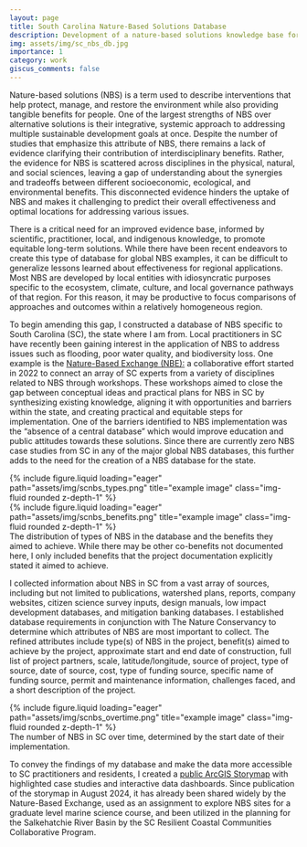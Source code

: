 ```yaml
---
layout: page
title: South Carolina Nature-Based Solutions Database
description: Development of a nature-based solutions knowledge base for long-term performance monitoring in South Carolina.
img: assets/img/sc_nbs_db.jpg
importance: 1
category: work
giscus_comments: false
---
```


Nature-based solutions (NBS) is a term used to describe interventions that help protect, manage, and restore the environment while also providing tangible benefits for people. One of the largest strengths of NBS over alternative solutions is their integrative, systemic approach to addressing multiple sustainable development goals at once. Despite the number of studies that emphasize this attribute of NBS, there remains a lack of evidence clarifying their contribution of interdisciplinary benefits. Rather, the evidence for NBS is scattered across disciplines in the physical, natural, and social sciences, leaving a gap of understanding about the synergies and tradeoffs between different socioeconomic, ecological, and environmental benefits. This disconnected evidence hinders the uptake of NBS and makes it challenging to predict their overall effectiveness and optimal locations for addressing various issues.

There is a critical need for an improved evidence base, informed by scientific, practitioner, local, and indigenous knowledge, to promote equitable long-term solutions. While there have been recent endeavors to create this type of database for global NBS examples, it can be difficult to generalize lessons learned about effectiveness for regional applications. Most NBS are developed by local entities with idiosyncratic purposes specific to the ecosystem, climate, culture, and local governance pathways of that region.  For this reason, it may be productive to focus comparisons of approaches and outcomes within a relatively homogeneous region.

To begin amending this gap, I constructed a database of NBS specific to South Carolina (SC), the state where I am from. Local practitioners in SC have recently been gaining interest in the application of NBS to address issues such as flooding, poor water quality, and biodiversity loss. One example is the <a href = "https://www.naturebasedexchange.org/">Nature-Based Exchange (NBE):</a> a collaborative effort started in 2022 to connect an array of SC experts from a variety of disciplines related to NBS through workshops. These workshops aimed to close the gap between conceptual ideas and practical plans for NBS in SC by synthesizing existing knowledge, aligning it with opportunities and barriers within the state, and creating practical and equitable steps for implementation. One of the barriers identified to NBS implementation was the “absence of a central database” which would improve education and public attitudes towards these solutions. Since there are currently zero NBS case studies from SC in any of the major global NBS databases, this further adds to the need for the creation of a NBS database for the state.

<div class="row">
    <div class="col-sm mt-3 mt-md-0">
        {% include figure.liquid loading="eager" path="assets/img/scnbs_types.png" title="example image" class="img-fluid rounded z-depth-1" %}
    </div>
    <div class="col-sm mt-3 mt-md-0">
        {% include figure.liquid loading="eager" path="assets/img/scnbs_benefits.png" title="example image" class="img-fluid rounded z-depth-1" %}
    </div>
</div>
<div class="caption">
    The distribution of types of NBS in the database and the benefits they aimed to achieve. While there may be other co-benefits not documented here, I only included benefits that the project documentation explicitly stated it aimed to achieve.
</div>

I collected information about NBS in SC from a vast array of sources, including but not limited to publications, watershed plans, reports, company websites, citizen science survey inputs, design manuals, low impact development databases, and mitigation banking databases. I established database requirements in conjunction with The Nature Conservancy to determine which attributes of NBS are most important to collect. The refined attributes include type(s) of NBS in the project, benefit(s) aimed to achieve by the project, approximate start and end date of construction, full list of project partners, scale, latitude/longitude, source of project, type of source, date of source, cost, type of funding source, specific name of funding source, permit and maintenance information, challenges faced, and a short description of the project. 

<div class="row">
    <div class="col-sm mt-3 mt-md-0">
        {% include figure.liquid loading="eager" path="assets/img/scnbs_overtime.png" title="example image" class="img-fluid rounded z-depth-1" %}
    </div>
</div>
<div class="caption">
    The number of NBS in SC over time, determined by the start date of their implementation.
</div>

To convey the findings of my database and make the data more accessible to SC practitioners and residents, I created a <a href = "https://storymaps.arcgis.com/stories/5268240f457b4571a4106d87ed9f2030">public ArcGIS Storymap</a> with highlighted case studies and interactive data dashboards. Since publication of the storymap in August 2024, it has already been shared widely by the Nature-Based Exchange, used as an assignment to explore NBS sites for a graduate level marine science course, and been utilized in the planning for the Salkehatchie River Basin by the SC Resilient Coastal Communities Collaborative Program.